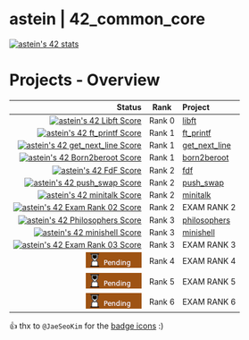 # astein | 42_common_core

[![astein's 42 stats](https://badge42.vercel.app/api/v2/clipcdl9g003008ju3zj0h44e/stats?cursusId=21&coalitionId=289)](https://profile.intra.42.fr/users/astein)



# Projects - Overview

| Status                                                                                                                                   |  Rank  | Project                             |
| ---:                                                                                                                                     | :---:  | :---                                |
| [![astein's 42 Libft Score](https://badge42.vercel.app/api/v2/clipcdl9g003008ju3zj0h44e/project/3060883)](./01_libft)                    | Rank 0 | [libft](./01_libft)                 |
| [![astein's 42 ft_printf Score](https://badge42.vercel.app/api/v2/clipcdl9g003008ju3zj0h44e/project/3072972)](./02_ft_printf)            | Rank 1 | [ft_printf](./02_ft_printf)         |
| [![astein's 42 get_next_line Score](https://badge42.vercel.app/api/v2/clipcdl9g003008ju3zj0h44e/project/3077522)](./03_get_next_line)    | Rank 1 | [get_next_line](./03_get_next_line) |
| [![astein's 42 Born2beroot Score](https://badge42.vercel.app/api/v2/clipcdl9g003008ju3zj0h44e/project/3094208)](./04_born2beroot)        | Rank 1 | [born2beroot](./04_born2beroot)     |
| [![astein's 42 FdF Score](https://badge42.vercel.app/api/v2/clipcdl9g003008ju3zj0h44e/project/3095759)](./05_fdf)                        | Rank 2 | [fdf](./05_fdf)                     |
| [![astein's 42 push_swap Score](https://badge42.vercel.app/api/v2/clipcdl9g003008ju3zj0h44e/project/3096056)](./06_push_swap)            | Rank 2 | [push_swap](./06_push_swap)         |
| [![astein's 42 minitalk Score](https://badge42.vercel.app/api/v2/clipcdl9g003008ju3zj0h44e/project/3112131)](./07_minitalk)              | Rank 2 | [minitalk](./07_minitalk)           |
| 	[![astein's 42 Exam Rank 02 Score](https://badge42.vercel.app/api/v2/clipcdl9g003008ju3zj0h44e/project/3104734)](https://projects.intra.42.fr/projects/exam-rank-02)| Rank 2 | EXAM RANK 2 |
| [![astein's 42 Philosophers Score](https://badge42.vercel.app/api/v2/clipcdl9g003008ju3zj0h44e/project/3205535)](./08_philosophers)      | Rank 3 | [philosophers](./08_philosophers)   |
| [![astein's 42 minishell Score](https://badge42.vercel.app/api/v2/clipcdl9g003008ju3zj0h44e/project/3205536)](./09_mimishell)            | Rank 3 | [minishell](./09_minishell)         |
| 	[![astein's 42 Exam Rank 03 Score](https://badge42.vercel.app/api/v2/clipcdl9g003008ju3zj0h44e/project/3205534)](https://projects.intra.42.fr/projects/exam-rank-03) | Rank 3 | EXAM RANK 3 |
| 	[![astein's 42 Exam Rank 04 Score](./pending.png)](https://projects.intra.42.fr/projects/exam-rank-04) | Rank 4 | EXAM RANK 4 |
| 	[![astein's 42 Exam Rank 05 Score](./pending.png)](https://projects.intra.42.fr/projects/exam-rank-05) | Rank 5 | EXAM RANK 5 |
| 	[![astein's 42 Exam Rank 06 Score](./pending.png)](https://projects.intra.42.fr/projects/exam-rank-06) | Rank 6 | EXAM RANK 6 |

 👍 thx to ```@JaeSeoKim``` for the [badge icons](https://github.com/JaeSeoKim/badge42) :)




